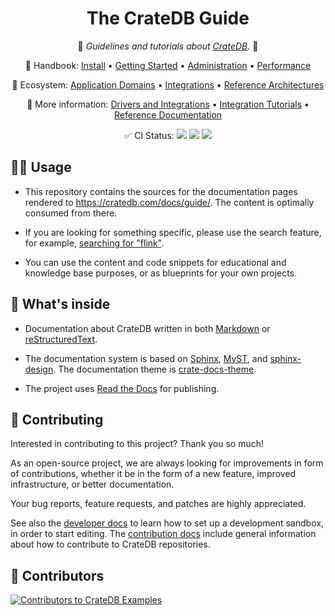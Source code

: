 <div align="center">

# The CrateDB Guide

📖 _Guidelines and tutorials about [CrateDB]._ 📖

🔗 Handbook:
[Install](https://cratedb.com/docs/guide/install/) •
[Getting Started](https://cratedb.com/docs/guide/getting-started.html) •
[Administration](https://cratedb.com/docs/guide/admin/) •
[Performance](https://cratedb.com/docs/guide/performance/)

🔗 Ecosystem:
[Application Domains](https://cratedb.com/docs/guide/domain/) •
[Integrations](https://cratedb.com/docs/guide/integrate/) •
[Reference Architectures](https://cratedb.com/docs/guide/reference-architectures/)

📖 More information:
[Drivers and Integrations](https://cratedb.com/docs/clients/) •
[Integration Tutorials](https://community.cratedb.com/t/overview-of-cratedb-integration-tutorials/1015) •
[Reference Documentation](https://cratedb.com/docs/crate/reference/)

✅ CI Status:
[![](https://github.com/crate/cratedb-guide/actions/workflows/docs.yml/badge.svg)](https://github.com/crate/cratedb-guide/actions/workflows/docs.yml)
[![](https://readthedocs.org/projects/cratedb-guide/badge/?version=latest)](https://readthedocs.org/projects/cratedb-guide)
[![](https://img.shields.io/endpoint.svg?color=blue&url=https%3A%2F%2Fraw.githubusercontent.com%2Fcrate%2Fcratedb-guide%2Fmain%2Fdocs%2Fbuild.json)](https://github.com/crate/cratedb-guide/blob/main/docs/build.json)

</div>


## 👨‍💻 Usage

- This repository contains the sources for the documentation pages rendered
  to https://cratedb.com/docs/guide/. The content is optimally consumed
  from there.

- If you are looking for something specific, please use the search
  feature, for example, [searching for "flink"].

- You can use the content and code snippets for educational and knowledge base
  purposes, or as blueprints for your own projects.


## 🧐 What's inside

- Documentation about CrateDB written in both [Markdown] or [reStructuredText].

- The documentation system is based on [Sphinx], [MyST], and [sphinx-design].
  The documentation theme is [crate-docs-theme].

- The project uses [Read the Docs] for publishing.


## 💁 Contributing

Interested in contributing to this project? Thank you so much!

As an open-source project, we are always looking for improvements in form of
contributions, whether it be in the form of a new feature, improved
infrastructure, or better documentation.

Your bug reports, feature requests, and patches are highly appreciated.

See also the [developer docs] to learn how to set up a development sandbox, in
order to start editing. The [contribution docs] include general information
about how to contribute to CrateDB repositories.


## 🌟 Contributors

[![Contributors to CrateDB Examples](https://contrib.rocks/image?repo=crate/cratedb-guide)](https://github.com/crate/cratedb-guide/graphs/contributors)



[contribution docs]: https://github.com/crate/crate/blob/master/CONTRIBUTING.rst
[CrateDB]: https://github.com/crate/crate
[crate-docs-theme]: https://github.com/crate/crate-docs-theme
[developer docs]: DEVELOP.md
[Markdown]: https://daringfireball.net/projects/markdown/
[MyST]: https://myst-parser.readthedocs.io/
[reStructuredText]: https://docutils.sourceforge.io/rst.html
[searching for "flink"]: https://cratedb.com/docs/guide/search.html?q=flink
[Sphinx]: https://www.sphinx-doc.org/
[sphinx-design]: https://sphinx-design.readthedocs.io/
[Read the Docs]: https://about.readthedocs.com/

